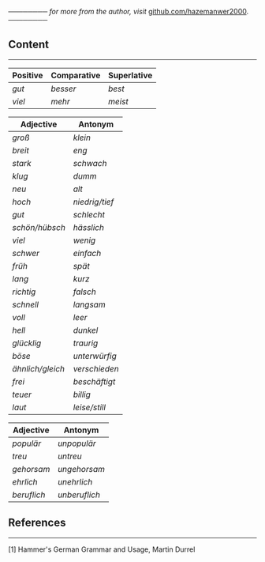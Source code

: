 ──────── *for more from the author, visit* [github.com/hazemanwer2000](https://github.com/hazemanwer2000). ────────
## Content
---

| Positive | Comparative | Superlative |
| -------- | ----------- | ----------- |
| *gut*    | *besser*    | *best*      |
| *viel*   | *mehr*      | *meist*     |

| Adjective        | Antonym        |
| ---------------- | -------------- |
| *groß*           | *klein*        |
| *breit*          | *eng*          |
| *stark*          | *schwach*      |
| *klug*           | *dumm*         |
| *neu*            | *alt*          |
| *hoch*           | *niedrig/tief* |
| *gut*            | *schlecht*     |
| *schön/hübsch*   | *hässlich*     |
| *viel*           | *wenig*        |
| *schwer*         | *einfach*      |
| *früh*           | *spät*<br>     |
| *lang*           | *kurz*         |
| *richtig*        | *falsch*       |
| *schnell*        | *langsam*      |
| *voll*           | *leer*         |
| *hell*           | *dunkel*       |
| *glücklig*       | *traurig*      |
| *böse*           | *unterwürfig*  |
| *ähnlich/gleich* | *verschieden*  |
| *frei*           | *beschäftigt*  |
| *teuer*          | *billig*       |
| *laut*           | *leise/still*  |

| Adjective   | Antonym       |
| ----------- | ------------- |
| *populär*   | *unpopulär*   |
| *treu*      | *untreu*      |
| *gehorsam*  | *ungehorsam*  |
| *ehrlich*   | *unehrlich*   |
| *beruflich* | *unberuflich* |

## References
---
[1] Hammer's German Grammar and Usage, Martin Durrel